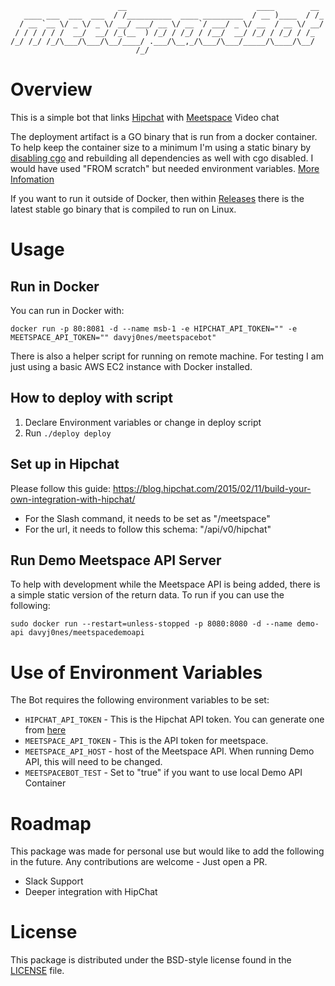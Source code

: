 ```
                        __                             ____        __ 
   ____ ___  ___  ___  / /__________  ____ _________  / __ )____  / /_
  / __ `__ \/ _ \/ _ \/ __/ ___/ __ \/ __ `/ ___/ _ \/ __  / __ \/ __/
 / / / / / /  __/  __/ /_(__  ) /_/ / /_/ / /__/  __/ /_/ / /_/ / /_  
/_/ /_/ /_/\___/\___/\__/____/ .___/\__,_/\___/\___/_____/\____/\__/  
                            /_/                                       
```

# Overview
This is a simple bot that links [Hipchat](https://www.hipchat.com/) with  [Meetspace](http://www.meetspaceapp.com) Video chat

The deployment artifact is a GO binary that is run from a docker container. To help keep the container size to a minimum I'm using a static binary by [disabling cgo](https://golang.org/cmd/cgo/) and rebuilding all dependencies as well with cgo disabled. I would have used "FROM scratch" but needed environment variables. [More Infomation](https://blog.codeship.com/building-minimal-docker-containers-for-go-applications/)

If you want to run it outside of Docker, then within [Releases](./releases) there is the latest stable go binary that is compiled to run on Linux.

# Usage

## Run in Docker
You can run in Docker with:
```
docker run -p 80:8081 -d --name msb-1 -e HIPCHAT_API_TOKEN="" -e MEETSPACE_API_TOKEN="" davyj0nes/meetspacebot"
```
There is also a helper script for running on remote machine. For testing I am just using a basic AWS EC2 instance with Docker installed.

## How to deploy with script
1. Declare Environment variables or change in deploy script
2. Run `./deploy deploy`

## Set up in Hipchat
Please follow this guide: https://blog.hipchat.com/2015/02/11/build-your-own-integration-with-hipchat/
- For the Slash command, it needs to be set as "/meetspace"
- For the url, it needs to follow this schema: "<host>/api/v0/hipchat"

## Run Demo Meetspace API Server
To help with development while the Meetspace API is being added, there is a simple static version of the return data. To run if you can use the following:
```
sudo docker run --restart=unless-stopped -p 8080:8080 -d --name demo-api davyj0nes/meetspacedemoapi
```

# Use of Environment Variables
The Bot requires the following environment variables to be set:
- `HIPCHAT_API_TOKEN` - This is the Hipchat API token. You can generate one from [here](https://www.hipchat.com/account/api) 
- `MEETSPACE_API_TOKEN` - This is the API token for meetspace.
- `MEETSPACE_API_HOST` - host of the Meetspace API. When running Demo API, this will need to be changed.
- `MEETSPACEBOT_TEST` - Set to "true" if you want to use local Demo API Container

# Roadmap
This package was made for personal use but would like to add the following in the future. 
Any contributions are welcome - Just open a PR.
- Slack Support
- Deeper integration with HipChat

# License
This package is distributed under the BSD-style license found in the [LICENSE](./LICENSE) file.
